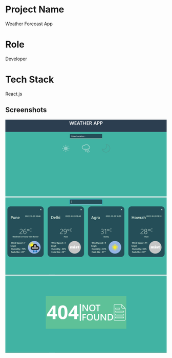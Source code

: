 # Project Name

Weather Forecast App

# Role

Developer

# Tech Stack

React.js

## Screenshots

![App Screenshot](./src/images/Homepage.PNG)
![App Screenshot](./src/images/Cards.PNG)
![App Screenshot](./src/images/weather-Not-found.PNG)
